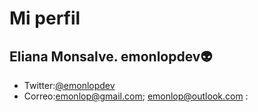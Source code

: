 
# Mi perfil

## Eliana Monsalve. **emonlopdev**:alien:

- Twitter:[@emonlopdev](http://twitter.com/emonlopdev)
- Correo:emonlop@gmail.com; emonlop@outlook.com :
